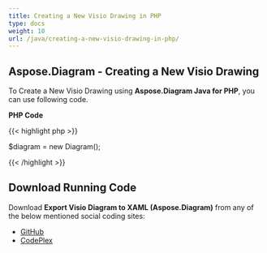 ```yaml
---
title: Creating a New Visio Drawing in PHP
type: docs
weight: 10
url: /java/creating-a-new-visio-drawing-in-php/
---
```


## **Aspose.Diagram - Creating a New Visio Drawing**
To Create a New Visio Drawing using **Aspose.Diagram Java for PHP**, you can use following code.

**PHP Code**

{{< highlight php >}}

 $diagram = new Diagram();

{{< /highlight >}}
## **Download Running Code**
Download **Export Visio Diagram to XAML (Aspose.Diagram)** from any of the below mentioned social coding sites:

- [GitHub](https://github.com/asposediagram/Aspose.Diagram-for-Java/blob/master/Plugins/Aspose_Diagram_Java_for_PHP/src/aspose/diagram/LoadingSavingandConverting/CreatingaNewVisioDrawing.php)
- [CodePlex](https://asposediagramjavaphp.codeplex.com/SourceControl/latest#src/aspose/diagram/LoadingSavingandConverting/CreatingaNewVisioDrawing.php)
